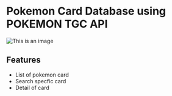 # Pokemon Card Database using POKEMON TGC API

![This is an image](https://ibb.co/z75hTFZ)


## Features
- List of pokemon card
- Search specfic card
- Detail of card
